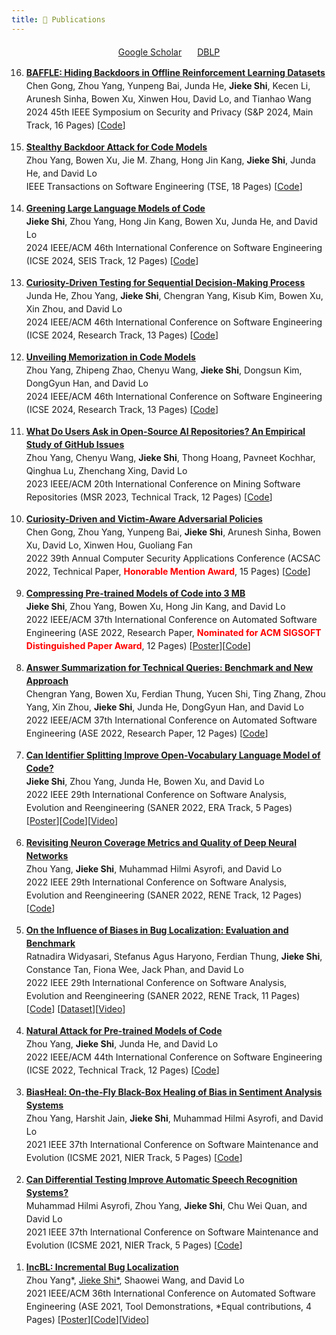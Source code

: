 ```yaml
---
title: 📖 Publications
---
```



<div style="margin-top: 20px; display: flex; justify-content: center; align-items: center;">
  <!-- Google Scholar Icon and Link -->
  <div style="margin-right: 25px;">
    <i class="fas fa-graduation-cap" style="color: #1f4e9a;"></i>
    <a href="https://scholar.google.com/citations?hl=en&user=wIbgZVoAAAAJ&view_op=list_works&sortby=pubdate" target="_blank">Google Scholar</a>
  </div>

  <!-- DBLP Icon and Link -->
  <div>
    <i class="fas fa-book" style="color: #1f4e9a;"></i>
    <a href="https://dblp.uni-trier.de/pid/246/7302.html" target="_blank">DBLP</a>
  </div>
</div>



<ol reversed>

<li style="line-height: 1.5; margin-bottom: 1em;">
    <a href="https://arxiv.org/pdf/2210.04688" target="_blank">
    <b>BAFFLE: Hiding Backdoors in Offline Reinforcement Learning Datasets</b></b>
    </a></br>
    Chen Gong, Zhou Yang, Yunpeng Bai, Junda He, <b>Jieke Shi</b>, Kecen Li, Arunesh Sinha, Bowen Xu, Xinwen Hou, David Lo, and Tianhao Wang <br>
    2024 45th IEEE Symposium on Security and Privacy (S&P 2024, Main Track, 16 Pages) [<a href= "https://github.com/2019ChenGong/Offline_RL_Poisoner" target="_blank">Code</a>]
</li>

<li style="line-height: 1.5; margin-bottom: 1em;">
    <a href="https://arxiv.org/pdf/2301.02496" target="_blank">
    <!--<font color='red'>[Top-tier]</font>-->
    <b>Stealthy Backdoor Attack for Code Models</b>
</a></br>
    Zhou Yang, Bowen Xu, Jie M. Zhang, Hong Jin Kang, <b>Jieke Shi</b>, Junda He, and David Lo <br>
    IEEE Transactions on Software Engineering (TSE, 18 Pages) [<a href= "https://github.com/yangzhou6666/adversarial-backdoor-for-code-models" target="_blank">Code</a>]
</li>

<li style="line-height: 1.5; margin-bottom: 1em;">
    <a href="https://arxiv.org/pdf/2309.04076" target="_blank">
    <b>Greening Large Language Models of Code</b></b>
    </a></br>
    <b>Jieke Shi</b>, Zhou Yang, Hong Jin Kang, Bowen Xu, Junda He, and David Lo <br>
    2024 IEEE/ACM 46th International Conference on Software Engineering (ICSE 2024, SEIS Track, 12 Pages) [<a href= "https://github.com/soarsmu/Avatar" target="_blank">Code</a>]
</li>

<li style="line-height: 1.5; margin-bottom: 1em;">
    <a href="https://dl.acm.org/doi/pdf/10.1145/3597503.3639149" target="_blank">
    <!--<font color='red'>[Top-tier]</font>-->
    <b>Curiosity-Driven Testing for Sequential Decision-Making Process</b></a></br>
    Junda He, Zhou Yang, <b>Jieke Shi</b>, Chengran Yang, Kisub Kim, Bowen Xu, Xin Zhou, and David Lo <br>
    2024 IEEE/ACM 46th International Conference on Software Engineering (ICSE 2024, Research Track, 13 Pages) [<a href= "https://figshare.com/s/6d7a984f6ef797904d4b" target="_blank">Code</a>]
</li>

<li style="line-height: 1.5; margin-bottom: 1em;">
    <a href="https://arxiv.org/pdf/2308.09932" target="_blank">
    <b>Unveiling Memorization in Code Models</b></a><br>
    Zhou Yang, Zhipeng Zhao, Chenyu Wang, <b>Jieke Shi</b>, Dongsun Kim, DongGyun Han, and David Lo <br>
    2024 IEEE/ACM 46th International Conference on Software Engineering (ICSE 2024, Research Track, 13 Pages) [<a href= "https://github.com/yangzhou6666/Privacy-in-Code-Models" target="_blank">Code</a>]
</li>

<li style="line-height: 1.5; margin-bottom: 1em;">
    <a href="https://arxiv.org/pdf/2303.09795.pdf" target="_blank">
    <b>What Do Users Ask in Open-Source AI Repositories? An Empirical Study of GitHub Issues</b></a> </br>
    Zhou Yang, Chenyu Wang, <b>Jieke Shi</b>, Thong Hoang, Pavneet Kochhar, Qinghua Lu, Zhenchang Xing, David Lo <br>
    2023 IEEE/ACM 20th International Conference on Mining Software Repositories (MSR 2023, Technical Track, 12 Pages) [<a href= "https://github.com/soarsmu/Mining-AI-repos-issues" target="_blank">Code</a>]
</li>

<li style="line-height: 1.5; margin-bottom: 1em;">
    <a href="../pubs/ACSAC_2022.pdf" target="_blank">
    <!--<font color='red'>[Top-tier]</font>-->
    <b>Curiosity-Driven and Victim-Aware Adversarial Policies</b></a> <br>
    Chen Gong, Zhou Yang, Yunpeng Bai, <b>Jieke Shi</b>, Arunesh Sinha, Bowen Xu, David Lo, Xinwen Hou, Guoliang Fan <br>
    2022 39th Annual Computer Security Applications Conference (ACSAC 2022, Technical Paper, <i class="fas fa-medal" style="color:red;"></i><font color="red"><b>Honorable Mention Award</b></font>, 15 Pages)  [<a href= "https://github.com/soarsmu/Curiosity_in_Adversarial_Policy" target="_blank">Code</a>]
</li>

<li style="line-height: 1.5; margin-bottom: 1em;">
    <a href="../pubs/ASE_2022.pdf" target="_blank">
    <b>Compressing Pre-trained Models of Code into 3 MB</b></a> </br>
    <b>Jieke Shi</b>, Zhou Yang, Bowen Xu, Hong Jin Kang, and David Lo </br>
    2022 IEEE/ACM 37th International Conference on Automated Software Engineering (ASE 2022, Research Paper, <i class="fas fa-medal" style="color:red;"></i><font color="red"><b>Nominated for ACM SIGSOFT Distinguished Paper Award</b></font>, 12 Pages) [<a href= "../pubs/ASE_2022_poster.pdf" target="_blank">Poster</a>][<a href= "https://github.com/soarsmu/Compressor" target="_blank">Code</a>]
</li>

<li style="line-height: 1.5; margin-bottom: 1em;">
    <a href="https://arxiv.org/pdf/2209.10868.pdf" target="_blank">
    <b>Answer Summarization for Technical Queries: Benchmark and New Approach</b></a> </br>
    Chengran Yang, Bowen Xu, Ferdian Thung, Yucen Shi, Ting Zhang, Zhou Yang, Xin Zhou, <b>Jieke Shi</b>, Junda He, DongGyun Han, and David Lo </br>
    2022 IEEE/ACM 37th International Conference on Automated Software Engineering (ASE 2022, Research Paper, 12 Pages) [<a href= "https://github.com/TechSumBot/TechSumBot" target="_blank">Code</a>]
</li>

<li style="line-height: 1.5; margin-bottom: 1em;">
	<a href="../pubs/SANER_2022_1.pdf" target="_blank">
	<b>Can Identifier Splitting Improve Open-Vocabulary Language Model of Code?</b></a> </br>
	<b>Jieke Shi</b>, Zhou Yang, Junda He, Bowen Xu, and David Lo </br>
	2022 IEEE 29th International Conference on Software Analysis, Evolution and Reengineering (SANER 2022, ERA Track, 5 Pages) [<a href= "../pubs/SANER_poster.pdf" target="_blank">Poster</a>][<a href= "https://github.com/soarsmu/CodeNLM.git" target="_blank">Code</a>][<a href= "https://youtu.be/wFB_w6gHgcI" target="_blank">Video</a>]
	</li>

<li style="line-height: 1.5; margin-bottom: 1em;">
    <a href="../pubs/SANER_2022_3.pdf" target="_blank">
    <b>Revisiting Neuron Coverage Metrics and Quality of Deep Neural Networks</b></a> </br>
    Zhou Yang, <b>Jieke Shi</b>, Muhammad Hilmi Asyrofi, and David Lo </br>
    2022 IEEE 29th International Conference on Software Analysis, Evolution and Reengineering (SANER 2022, RENE Track, 12 Pages) [<a href= "https://github.com/soarsmu/Revisiting_Neuron_Coverage.git" target="_blank">Code</a>]
</li>

<li style="line-height: 1.5; margin-bottom: 1em;">
    <a href="../pubs/SANER_2022_2.pdf" target="_blank">
    <b>On the Influence of Biases in Bug Localization: Evaluation and Benchmark</b></a> </br>
    Ratnadira Widyasari, Stefanus Agus Haryono, Ferdian Thung, <b>Jieke Shi</b>, Constance Tan, Fiona Wee, Jack Phan, and David Lo </br>
    2022 IEEE 29th International Conference on Software Analysis, Evolution and Reengineering (SANER 2022, RENE Track, 11 Pages) [<a href= "https://github.com/jiekeshi/Bias-in-BL.git" target="_blank">Code</a>] [<a href= "https://github.com/soarsmu/Python-Bug-Report-Dataset" target="_blank">Dataset</a>][<a href= "https://youtu.be/NDwtTHdsHS4" target="_blank">Video</a>]
</li>

<li style="line-height: 1.5; margin-bottom: 1em;">
	<a href="../pubs/ICSE_2022.pdf" target="_blank">
	<b>Natural Attack for Pre-trained Models of Code</b></a> </br>
	Zhou Yang, <b>Jieke Shi</b>, Junda He, and David Lo </br>
	2022 IEEE/ACM 44th International Conference on Software Engineering (ICSE 2022, Technical Track, 12 Pages) [<a href= "https://github.com/soarsmu/attack-pretrain-models-of-code.git" target="_blank">Code</a>]
</li>

<li style="line-height: 1.5; margin-bottom: 1em;">
	<a href="../pubs/BiasHeal.pdf" target="_blank">
	<b>BiasHeal: On-the-Fly Black-Box Healing of Bias in Sentiment Analysis Systems</b></a> </br>
	Zhou Yang, Harshit Jain, <b>Jieke Shi</b>, Muhammad Hilmi Asyrofi, and David Lo </br>
	2021 IEEE 37th International Conference on Software Maintenance and Evolution (ICSME 2021, NIER Track, 5 Pages) [<a href= "https://github.com/yangzhou6666/BiasFinder/tree/self-healing" target="_blank">Code</a>]
</li>

<li style="line-height: 1.5; margin-bottom: 1em;">
	<a href="../pubs/ASREvolve.pdf" target="_blank">
	<b>Can Differential Testing Improve Automatic Speech Recognition Systems?</b></a> </br>
	Muhammad Hilmi Asyrofi, Zhou Yang, <b>Jieke Shi</b>, Chu Wei Quan, and David Lo </br>
	2021 IEEE 37th International Conference on Software Maintenance and Evolution (ICSME 2021, NIER Track, 5 Pages) [<a href= "https://github.com/mhilmiasyrofi/CrossASRv2" target="_blank">Code</a>]
</li>

<li style="line-height: 1.5; margin-bottom: 1em;">
	<a href="../pubs/incbl.pdf" target="_blank">
	<b>IncBL: Incremental Bug Localization</b></a> </br>
	Zhou Yang*, <u>Jieke Shi*</u>, Shaowei Wang, and David Lo </br>
	2021 IEEE/ACM 36th International Conference on Automated Software Engineering (ASE 2021, Tool Demonstrations, *Equal contributions, 4 Pages) [<a href= "../pubs/IncBL_poster.pdf" target="_blank">Poster</a>][<a href= "https://github.com/soarsmu/IncBL" target="_blank">Code</a>][<a href= "https://youtu.be/G4gMuvlJSb0" target="_blank">Video</a>]
</li>

</ol>

